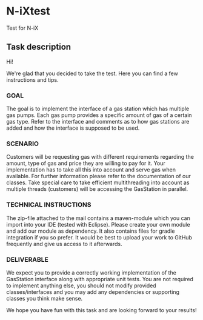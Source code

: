 # N-iXtest
Test for N-iX

## Task description
Hi! 

We're glad that you decided to take the test. Here you can find a few instructions and tips.
### GOAL 
The goal is to implement the interface of a gas station which has multiple gas pumps. Each gas pump provides a specific amount of gas of a certain gas type. Refer to the interface and comments as to how gas stations are added and how the interface is supposed to be used. 
### SCENARIO 
Customers will be requesting gas with different requirements regarding the amount, type of gas and price they are willing to pay for it. Your implementation has to take all this into account and serve gas when available. For further information please refer to the documentation of our classes. Take special care to take efficient multithreading into account as multiple threads (customers) will be accessing the GasStation in parallel. 
### TECHNICAL INSTRUCTIONS 
The zip-file attached to the mail contains a maven-module which you can import into your IDE (tested with Eclipse). Please create your own module and add our module as dependency. It also contains files for gradle integration if you so prefer. It would be best to upload your work to GitHub frequently and give us access to it afterwards. 
### DELIVERABLE 
We expect you to provide a correctly working implementation of the GasStation interface along with appropriate unit tests. You are not required to implement anything else, you should not modify provided classes/interfaces and you may add any dependencies or supporting classes you think make sense. 

We hope you have fun with this task and are looking forward to your results!
